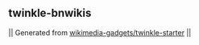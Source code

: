 ## twinkle-bnwikis



|| Generated from [wikimedia-gadgets/twinkle-starter](https://github.com/wikimedia-gadgets/twinkle-starter) ||
